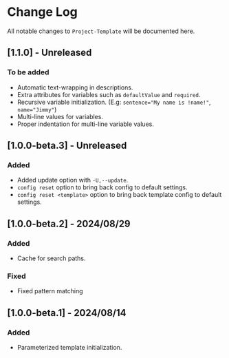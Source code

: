 # Change Log
All notable changes to `Project-Template` will be documented here.

## [1.1.0] - Unreleased

### To be added
- Automatic text-wrapping in descriptions.
- Extra attributes for variables such as `defaultValue` and `required`.
- Recursive variable initialization. (E.g: `sentence="My name is !name!"`, `name="Jimmy"`)
- Multi-line values for variables.
- Proper indentation for multi-line variable values.

## [1.0.0-beta.3] - Unreleased

### Added
- Added update option with `-U,--update`.
- `config reset` option to bring back config to default settings.
- `config reset <template>` option to bring back template config to default settings.

## [1.0.0-beta.2] - 2024/08/29

### Added
- Cache for search paths.

### Fixed
- Fixed pattern matching

## [1.0.0-beta.1] - 2024/08/14

### Added
- Parameterized template initialization.